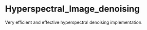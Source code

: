 # Hyperspectral_Image_denoising
Very efficient and effective hyperspectral denoising implementation.
